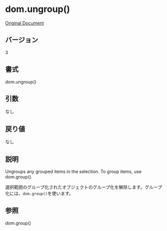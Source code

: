 # dom.ungroup()

[Original Document](http://help.adobe.com/en_US/fireworks/cs/extend/WS5b3ccc516d4fbf351e63e3d1183c94856c-7858.html)

## バージョン

3

## 書式

dom.ungroup()

## 引数

なし

## 戻り値

なし

## 説明

Ungroups any grouped items in the selection. To group items, use dom.group().

選択範囲のグループ化されたオブジェクトのグループ化を解除します。グループ化には、```dom.group()```を使います。

## 参照

dom.group()
